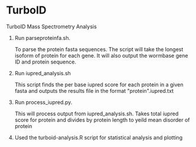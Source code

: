 # TurboID
TurboID Mass Spectrometry Analysis 

1. Run parseproteinfa.sh. 

   To parse the protein fasta sequences. The script will take the longest isoform of protein for each gene. It will also output the wormbase gene ID and protein
   sequence.
  
2. Run iupred_analysis.sh
   
   This script finds the per base iupred score for each protein in a given fasta and outputs the results file in the format "protein".iupred.txt
   
3. Run process_iupred.py.
   
   This will process output from iupred_analysis.sh. Takes total iupred score for protein and divides by protein length to yeild mean disorder of protein

4. Used the turboid-analysis.R script for statistical analysis and plotting

